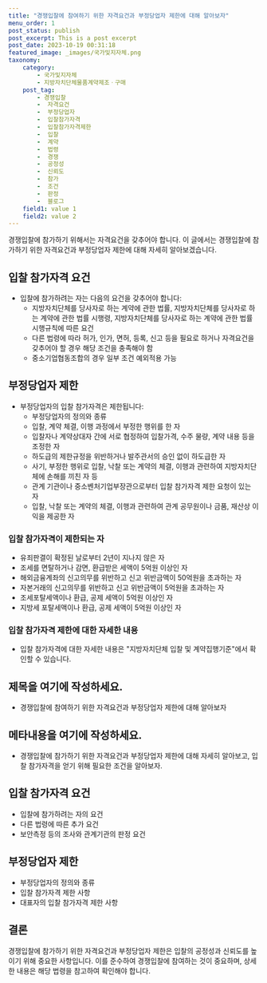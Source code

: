 ```yaml
---
title: "경쟁입찰에 참여하기 위한 자격요건과 부정당업자 제한에 대해 알아보자"
menu_order: 1
post_status: publish
post_excerpt: This is a post excerpt
post_date: 2023-10-19 00:31:18
featured_image: _images/국가및지자체.png
taxonomy:
    category:
        - 국가및지자체
        - 지방자치단체물품계약제조ㆍ구매
    post_tag:
        - 경쟁입찰
        -  자격요건
        -  부정당업자
        -  입찰참가자격
        -  입찰참가자격제한
        -  입찰
        -  계약
        -  법령
        -  경쟁
        -  공정성
        -  신뢰도
        -  참가
        -  조건
        -  판정
        -  블로그
    field1: value 1
    field2: value 2
---
```



경쟁입찰에 참가하기 위해서는 자격요건을 갖추어야 합니다. 이 글에서는 경쟁입찰에 참가하기 위한 자격요건과 부정당업자 제한에 대해 자세히 알아보겠습니다.

## 입찰 참가자격 요건
- 입찰에 참가하려는 자는 다음의 요건을 갖추어야 합니다:
  - 지방자치단체를 당사자로 하는 계약에 관한 법률, 지방자치단체를 당사자로 하는 계약에 관한 법률 시행령, 지방자치단체를 당사자로 하는 계약에 관한 법률 시행규칙에 따른 요건
  - 다른 법령에 따라 허가, 인가, 면허, 등록, 신고 등을 필요로 하거나 자격요건을 갖추어야 할 경우 해당 조건을 충족해야 함
  - 중소기업협동조합의 경우 일부 조건 예외적용 가능

## 부정당업자 제한
- 부정당업자의 입찰 참가자격은 제한됩니다:
  - 부정당업자의 정의와 종류
  - 입찰, 계약 체결, 이행 과정에서 부정한 행위를 한 자
  - 입찰자나 계약상대자 간에 서로 협정하여 입찰가격, 수주 물량, 계약 내용 등을 조정한 자
  - 하도급의 제한규정을 위반하거나 발주관서의 승인 없이 하도급한 자
  - 사기, 부정한 행위로 입찰, 낙찰 또는 계약의 체결, 이행과 관련하여 지방자치단체에 손해를 끼친 자 등
  - 관계 기관이나 중소벤처기업부장관으로부터 입찰 참가자격 제한 요청이 있는 자
  - 입찰, 낙찰 또는 계약의 체결, 이행과 관련하여 관계 공무원이나 금품, 재산상 이익을 제공한 자

### 입찰 참가자격이 제한되는 자
- 유죄판결이 확정된 날로부터 2년이 지나지 않은 자
- 조세를 면탈하거나 감면, 환급받은 세액이 5억원 이상인 자
- 해외금융계좌의 신고의무를 위반하고 신고 위반금액이 50억원을 초과하는 자
- 자본거래의 신고의무를 위반하고 신고 위반금액이 5억원을 초과하는 자
- 조세포탈세액이나 환급, 공제 세액이 5억원 이상인 자
- 지방세 포탈세액이나 환급, 공제 세액이 5억원 이상인 자

### 입찰 참가자격 제한에 대한 자세한 내용
- 입찰 참가자격에 대한 자세한 내용은 "지방자치단체 입찰 및 계약집행기준"에서 확인할 수 있습니다.

## 제목을 여기에 작성하세요.
- 경쟁입찰에 참여하기 위한 자격요건과 부정당업자 제한에 대해 알아보자

## 메타내용을 여기에 작성하세요.
- 경쟁입찰에 참가하기 위한 자격요건과 부정당업자 제한에 대해 자세히 알아보고, 입찰 참가자격을 얻기 위해 필요한 조건을 알아보자.

##  입찰 참가자격 요건
- 입찰에 참가하려는 자의 요건
- 다른 법령에 따른 추가 요건
- 보안측정 등의 조사와 관계기관의 판정 요건

##  부정당업자 제한
- 부정당업자의 정의와 종류
- 입찰 참가자격 제한 사항
- 대표자의 입찰 참가자격 제한 사항

## 결론
경쟁입찰에 참가하기 위한 자격요건과 부정당업자 제한은 입찰의 공정성과 신뢰도를 높이기 위해 중요한 사항입니다. 이를 준수하여 경쟁입찰에 참여하는 것이 중요하며, 상세한 내용은 해당 법령을 참고하여 확인해야 합니다.
